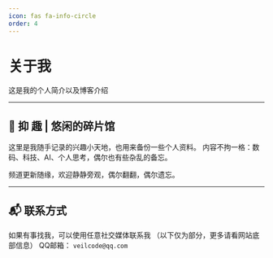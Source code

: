 ```yaml
---
icon: fas fa-info-circle
order: 4
---
```


# 关于我

这是我的个人简介以及博客介绍

---

## 🌿 抑 趣 | 悠闲的碎片馆

这里是我随手记录的兴趣小天地，也用来备份一些个人资料。
内容不拘一格：数码、科技、AI、个人思考，偶尔也有些杂乱的备忘。

频道更新随缘，欢迎静静旁观，偶尔翻翻，偶尔遗忘。

---

## 📬 联系方式

如果有事找我，可以使用任意社交媒体联系我
（以下仅为部分，更多请看网站底部信息）
QQ邮箱： `veilcode@qq.com`